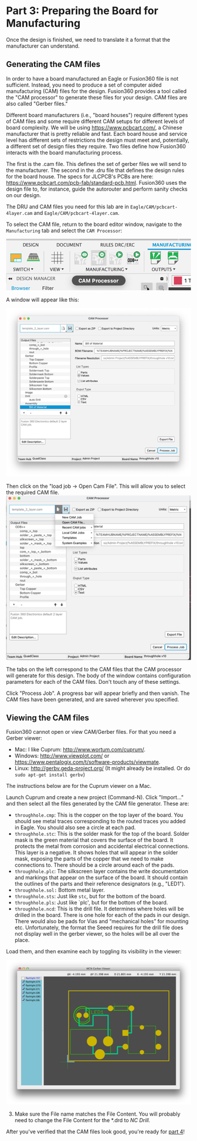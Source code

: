 # Part 3: Preparing the Board for Manufacturing

Once the design is finished, we need to translate it a format that the manufacturer can understand.

## Generating the CAM files
In order to have a board manufactured an Eagle or Fusion360 file is not sufficient. Instead, you need to produce a set of computer aided manufacturing (CAM) files for the design. Fusion360 provides a tool called the "CAM processor" to generate these files for your design. CAM files are also called "Gerber files."

Different board manufacturers (i.e., "board houses") require different types of CAM files and some require different CAM setups for different levels of board complexity. We will be using https://www.pcbcart.com/, a Chinese manufacturer that is pretty reliable and fast. Each board house and service level has different sets of restrictions the design must meet and, potentially, a different set of design files they require. Two files define how Fusion360 interacts with the board manufacturing process.

The first is the .cam file. This defines the set of gerber files we will send to the manufacturer. The second in the .dru file that defines the design rules for the board house. The specs for JLCPCB's PCBs are here: https://www.pcbcart.com/pcb-fab/standard-pcb.html. Fusion360 uses the design file to, for instance, guide the autorouter and perform sanity checks on our design.

The DRU and CAM files you need for this lab are in `Eagle/CAM/pcbcart-4layer.cam` and `Eagle/CAM/pcbcart-4layer.cam`.

<!--
To select the CAM file you will use, select "Window->Control Panel" Then select "File->Open->Cam Job..." and navigate to Eagle/CAM/jlcpcb-2layer-eagle9.cam.
You should see a window like this:
![](images/cam1.png)
Leave this window open and return to the board editor window. 
-->
To select the CAM file, return to the board editor window, navigate to the `Manufacturing` tab and select the `CAM Processor`:

![](images/cam1_f360.png)

A window will appear like this:
<!--
the same window will reappear but with some additional information filled in:
-->
![](images/cam2_f360.png)

Then click on the "load job -> Open Cam File". This will allow you to select the required CAM file. 
![](images/cam3_f360.png)

The tabs on the left correspond to the CAM files that the CAM processor will generate for this design. The body of the window contains configuration parameters for each of the CAM files. Don't touch any of these settings.

Click "Process Job". A progress bar will appear briefly and then vanish. The CAM files have been generated, and are saved wherever you specified.

## Viewing the CAM files
Fusion360 cannot open or view CAM/Gerber files. For that you need a Gerber viewer:

* Mac: I like Cuprum: http://www.wortum.com/cuprum/.
* Windows: http://www.viewplot.com/ or https://www.pentalogix.com/t/software-products/viewmate.
* Linux: http://gerbv.geda-project.org/ (It might already be installed. Or do `sudo apt-get install gerbv`)

The instructions below are for the Cuprum viewer on a Mac.

Launch Cuprum and create a new project (Command-N). Click "Import..." and then select all the files generated by the CAM file generator. These are:

* `throughhole.cmp`: This is the copper on the top layer of the board. You should see metal traces corresponding to the routed traces you added in Eagle. You should also see a circle at each pad.
* `throughhole.stc`: This is the solder mask for the top of the board. Solder mask is the green material that covers the surface of the board. It protects the metal from corrosion and accidental electrical connections. This layer is a negative. It shows holes that will appear in the solder mask, exposing the parts of the copper that we need to make connections to. There should be a circle around each of the pads.
* `throughhole.plc`: The silkscreen layer contains the write documentation and markings that appear on the surface of the board. It should contain the outlines of the parts and their reference designators (e.g., "LED1").
* `throughhole.sol:` Bottom metal layer.
* `throughhole.sts`: Just like `stc`, but for the bottom of the board.
* `throughhole.pls`: Just like `plc', but for the bottom of the board.
* `throughhole.ncd`: This is the drill file. It determines where holes will be drilled in the board. There is one hole for each of the pads in our design. There would also be pads for Vias and “mechanical holes” for mounting etc. Unfortunately, the format the Seeed requires for the drill file does not display well in the gerber viewer, so the holes will be all over the place.

Load them, and then examine each by toggling its visibility in the viewer:

![](images/cam3.png)

3. Make sure the File name matches the File Content. You will probably need to change the File Content for the *.drd to *NC Drill.*

After you've verified that the CAM files look good, you're ready for [part 4](Creating-Surface-Mount-Parts.md)!
